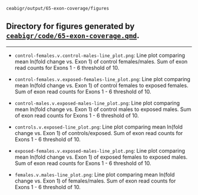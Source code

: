 `ceabigr/output/65-exon-coverage/figures`

## Directory for figures generated by [`ceabigr/code/65-exon-coverage.qmd`](https://github.com/sr320/ceabigr/blob/main/code/65-exon-coverage.qmd).

---

- `control-females.v.control-males-line_plot.png`: Line plot comparing mean ln(fold change vs. Exon 1) of control females/males. Sum of exon read counts for Exons 1 - 6 threshold of 10.

- `control-females.v.exposed-females-line_plot.png`: Line plot comparing mean ln(fold change vs. Exon 1) of control females to exposed females. Sum of exon read counts for Exons 1 - 6 threshold of 10.

- `control-males.v.exposed-males-line_plot.png`: Line plot comparing mean ln(fold change vs. Exon 1) of control males to exposed males. Sum of exon read counts for Exons 1 - 6 threshold of 10.

- `controls.v.exposed-line_plot.png`: Line plot comparing mean ln(fold change vs. Exon 1) of controls/exposed. Sum of exon read counts for Exons 1 - 6 threshold of 10.

- `exposed-females.v.exposed-males-line_plot.png`: Line plot comparing mean ln(fold change vs. Exon 1) of exposed females to exposed males. Sum of exon read counts for Exons 1 - 6 threshold of 10.

- `females.v.males-line_plot.png`: Line plot comparing mean ln(fold change vs. Exon 1) of females/males. Sum of exon read counts for Exons 1 - 6 threshold of 10.

